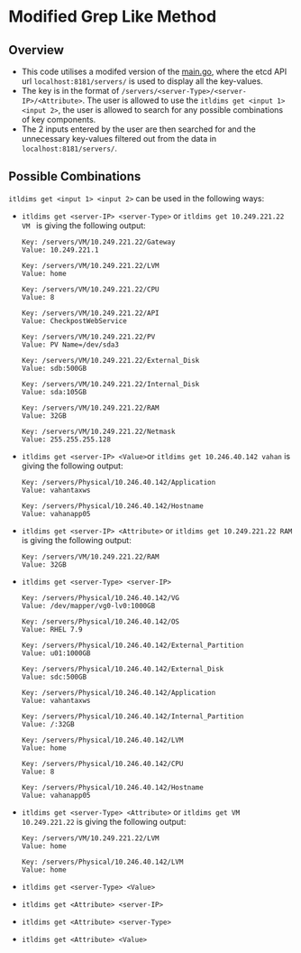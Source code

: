 # Modified Grep Like Method

## Overview
- This code utilises a modifed version of the [main.go](https://github.com/yash-anand-fosteringlinux/Commands-and-Outputs/blob/main/Old-Keys-Input/main.go), where the etcd API url `localhost:8181/servers/` is used to display all the key-values. 
- The key is in the format of `/servers/<server-Type>/<server-IP>/<Attribute>`. The user is allowed to use the `itldims get <input 1> <input 2>`, the user is allowed to search for any possible combinations of key components.
- The 2 inputs entered by the user are then searched for and the unnecessary key-values filtered out from the data in `localhost:8181/servers/`.

## Possible Combinations
`itldims get <input 1> <input 2>` can be used in the following ways:
- `itldims get <server-IP> <server-Type>` or `itldims get 10.249.221.22 VM ` is giving the following output:
  ```
  Key: /servers/VM/10.249.221.22/Gateway
  Value: 10.249.221.1

  Key: /servers/VM/10.249.221.22/LVM
  Value: home

  Key: /servers/VM/10.249.221.22/CPU
  Value: 8

  Key: /servers/VM/10.249.221.22/API
  Value: CheckpostWebService

  Key: /servers/VM/10.249.221.22/PV
  Value: PV Name=/dev/sda3

  Key: /servers/VM/10.249.221.22/External_Disk
  Value: sdb:500GB

  Key: /servers/VM/10.249.221.22/Internal_Disk
  Value: sda:105GB

  Key: /servers/VM/10.249.221.22/RAM
  Value: 32GB

  Key: /servers/VM/10.249.221.22/Netmask
  Value: 255.255.255.128
  ```

- `itldims get <server-IP> <Value>`or `itldims get 10.246.40.142 vahan` is giving the following output:
  ```
  Key: /servers/Physical/10.246.40.142/Application
  Value: vahantaxws

  Key: /servers/Physical/10.246.40.142/Hostname
  Value: vahanapp05
  ```

- `itldims get <server-IP> <Attribute>` or `itldims get 10.249.221.22 RAM` is giving the following output:
  ```
  Key: /servers/VM/10.249.221.22/RAM
  Value: 32GB
  ```
- `itldims get <server-Type> <server-IP>`
  ```
  Key: /servers/Physical/10.246.40.142/VG
  Value: /dev/mapper/vg0-lv0:1000GB

  Key: /servers/Physical/10.246.40.142/OS
  Value: RHEL 7.9

  Key: /servers/Physical/10.246.40.142/External_Partition
  Value: u01:1000GB

  Key: /servers/Physical/10.246.40.142/External_Disk
  Value: sdc:500GB

  Key: /servers/Physical/10.246.40.142/Application
  Value: vahantaxws

  Key: /servers/Physical/10.246.40.142/Internal_Partition
  Value: /:32GB

  Key: /servers/Physical/10.246.40.142/LVM
  Value: home

  Key: /servers/Physical/10.246.40.142/CPU
  Value: 8

  Key: /servers/Physical/10.246.40.142/Hostname
  Value: vahanapp05
  ```
- `itldims get <server-Type> <Attribute>` or `itldims get VM 10.249.221.22` is giving the following output:
  ```
  Key: /servers/VM/10.249.221.22/LVM
  Value: home

  Key: /servers/Physical/10.246.40.142/LVM
  Value: home
  ```
- `itldims get <server-Type> <Value>`
- `itldims get <Attribute> <server-IP>`
- `itldims get <Attribute> <server-Type>`
- `itldims get <Attribute> <Value>`


